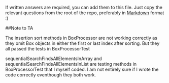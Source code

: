 If written answers are required, you can add them to this file. Just copy the relevant questions from the root of the repo, preferably in [Markdown](https://guides.github.com/features/mastering-markdown/)  format :)

##Note to TA

The insertion sort methods in BoxProcessor are not working
correctly as they omit Box objects in either the first or
last index after sorting. But they all passed the
tests in BoxProcessorTest

sequentialSearchFindsAllElementsInArray and 
sequentialSearchFindsAllElementsInList are testing
methods in BoxProcessorTest that I myself coded. I am
not entirely sure if I wrote the code correctly eventhough
they both work. 